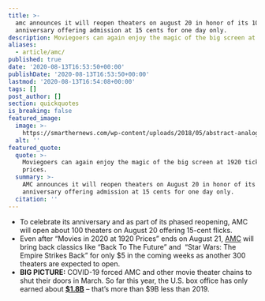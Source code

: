 ```yaml
---
title: >-
  amc announces it will reopen theaters on august 20 in honor of its 100-year
  anniversary offering admission at 15 cents for one day only.
description: Moviegoers can again enjoy the magic of the big screen at 1920 ticket prices.
aliases:
  - article/amc/
published: true
date: '2020-08-13T16:53:50+00:00'
publishDate: '2020-08-13T16:53:50+00:00'
lastmod: '2020-08-13T16:54:08+00:00'
tags: []
post_author: []
section: quickquotes
is_breaking: false
featured_image:
  image: >-
    https://smarthernews.com/wp-content/uploads/2018/05/abstract-analog-art-390089-scaled.jpg
  alt: ''
featured_quote:
  quote: >-
    Moviegoers can again enjoy the magic of the big screen at 1920 ticket
    prices.
  summary: >-
    AMC announces it will reopen theaters on August 20 in honor of its 100-year
    anniversary offering admission at 15 cents for one day only.
  citation: ''
---
```

*   To celebrate its anniversary and as part of its phased reopening, AMC will open about 100 theaters on August 20 offering 15-cent flicks.
*   Even after “Movies in 2020 at 1920 Prices” ends on August 21, [AMC](\"http://investor.amctheatres.com/file/Index?KeyFile=404963658\") will bring back classics like “Back To The Future” and  “Star Wars: The Empire Strikes Back” for only $5 in the coming weeks as another 300 theaters are expected to open.
*   **BIG PICTURE:** COVID-19 forced AMC and other movie theater chains to shut their doors in March. So far this year, the U.S. box office has only earned about **[$1.8B](\"https://www.boxofficemojo.com/year/?ref_=bo_nb_rl_secondarytab\")** – that’s more than $9B less than 2019.